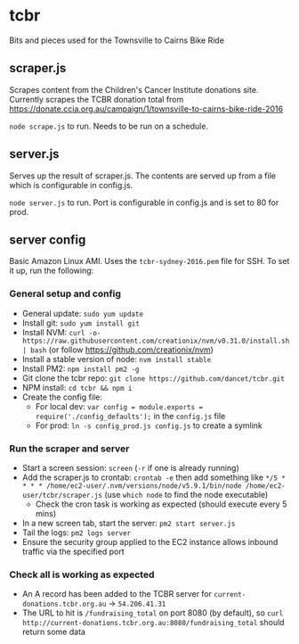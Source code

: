 # tcbr
Bits and pieces used for the Townsville to Cairns Bike Ride

## scraper.js ##

Scrapes content from the Children's Cancer Institute donations site. Currently scrapes the TCBR donation total from https://donate.ccia.org.au/campaign/1/townsville-to-cairns-bike-ride-2016

`node scrape.js` to run. Needs to be run on a schedule. 

## server.js ##

Serves up the result of scraper.js. The contents are served up from a file which is configurable in config.js.

`node server.js` to run. Port is configurable in config.js and is set to 80 for prod. 

## server config ##

Basic Amazon Linux AMI. Uses the `tcbr-sydney-2016.pem` file for SSH. To set it up, run the following:

### General setup and config ###

- General update: `sudo yum update`
- Install git: `sudo yum install git`
- Install NVM: `curl -o- https://raw.githubusercontent.com/creationix/nvm/v0.31.0/install.sh | bash` (or follow https://github.com/creationix/nvm)
- Install a stable version of node: `nvm install stable`
- Install PM2: `npm install pm2 -g`
- Git clone the tcbr repo: `git clone https://github.com/dancet/tcbr.git`
- NPM install: `cd tcbr && npm i`
- Create the config file:
  - For local dev: `var config = module.exports = require('./config_defaults');` in the `config.js` file
  - For prod: `ln -s config_prod.js config.js` to create a symlink

### Run the scraper and server ###

- Start a screen session: `screen` (`-r` if one is already running)
- Add the scraper.js to crontab: `crontab -e` then add something like `*/5 * * * * /home/ec2-user/.nvm/versions/node/v5.9.1/bin/node /home/ec2-user/tcbr/scraper.js` (use `which node` to find the node executable)
  - Check the cron task is working as expected (should execute every 5 mins)
- In a new screen tab, start the server: `pm2 start server.js`
- Tail the logs: `pm2 logs server`
- Ensure the security group applied to the EC2 instance allows inbound traffic via the specified port

### Check all is working as expected ###

- An A record has been added to the TCBR server for `current-donations.tcbr.org.au` -> `54.206.41.31`
- The URL to hit is `/fundraising_total` on port 8080 (by default), so `curl http://current-donations.tcbr.org.au:8080/fundraising_total` should return some data
